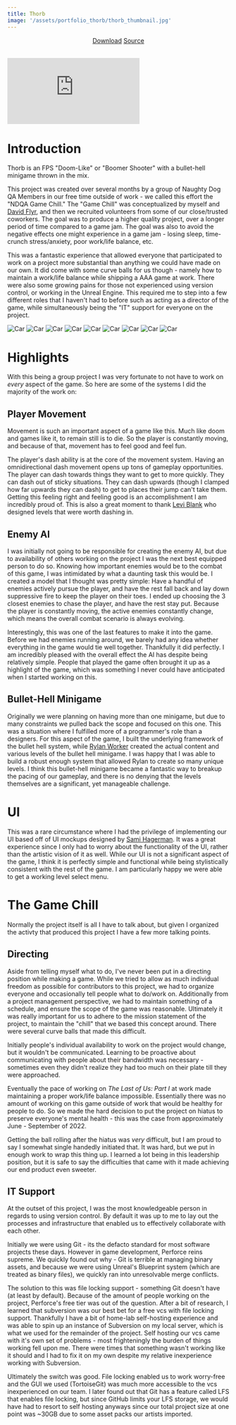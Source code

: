 ```yaml
---
title: Thorb
image: '/assets/portfolio_thorb/thorb_thumbnail.jpg'
---
```


<div style="text-align:center">
    <a href="https://github.com/TheNickOfTime/thorb/releases/download/v1.0/thorb_win64_v1.0.zip" target="_blank" class="button button--primary">Download</a>
    <a href="https://github.com/TheNickOfTime/thorb" target="_blank" class="button button--primary">Source</a>
</div>

<br>

<p><iframe src="https://www.youtube.com/embed/KRncx_Q8qEc" loading="lazy" frameborder="0" allowfullscreen></iframe></p>

# Introduction
Thorb is an FPS "Doom-Like" or "Boomer Shooter" with a bullet-hell minigame thrown in the mix.

This project was created over several months by a group of Naughty Dog QA Members in our free time outside of work - we called this effort the "NDQA Game Chill." The "Game Chill" was conceptualized by myself and [David Flyr](https://www.davidflyr.com/), and then we recruited volunteers from some of our close/trusted coworkers. The goal was to produce a higher quality project, over a longer period of time compared to a game jam. The goal was also to avoid the negative effects one might experience in a game jam - losing sleep, time-crunch stress/anxiety, poor work/life balance, etc.

This was a fantastic experience that allowed everyone that participated to work on a project more substantial than anything we could have made on our own. It did come with some curve balls for us though - namely how to maintain a work/life balance while shipping a AAA game at work. There were also some growing pains for those not experienced using version control, or working in the Unreal Engine. This required me to step into a few different roles that I haven't had to before such as acting as a director of the game, while simultaneously being the "IT" support for everyone on the project.

<div class="gallery-box">
  <div class="gallery">
    <img src="/assets/portfolio_thorb/thorb_screenshot_00.jpg" loading="lazy" alt="Car">
    <img src="/assets/portfolio_thorb/thorb_screenshot_01.png" loading="lazy" alt="Car">
    <img src="/assets/portfolio_thorb/thorb_screenshot_02.png" loading="lazy" alt="Car">
    <img src="/assets/portfolio_thorb/thorb_screenshot_03.png" loading="lazy" alt="Car">
    <img src="/assets/portfolio_thorb/thorb_screenshot_04.png" loading="lazy" alt="Car">
    <img src="/assets/portfolio_thorb/thorb_screenshot_05.png" loading="lazy" alt="Car">
    <img src="/assets/portfolio_thorb/thorb_screenshot_06.png" loading="lazy" alt="Car">
    <img src="/assets/portfolio_thorb/thorb_screenshot_07.png" loading="lazy" alt="Car">
    <img src="/assets/portfolio_thorb/thorb_screenshot_08.png" loading="lazy" alt="Car">
  </div>
</div>

# Highlights
With this being a group project I was very fortunate to not have to work on *every* aspect of the game. So here are some of the systems I did the majority of the work on:

## Player Movement
Movement is such an important aspect of a game like this. Much like doom and games like it, to remain still is to die. So the player is constantly moving, and because of that, movement has to feel good and feel fun.

The player's dash ability is at the core of the movement system. Having an omnidirectional dash movement opens up tons of gameplay opportunities. The player can dash towards things they want to get to more quickly. They can dash out of sticky situations. They can dash upwards (though I clamped how far upwards they can dash) to get to places their jump can't take them. Getting this feeling right and feeling good is an accomplishment I am incredibly proud of. This is also a great moment to thank [Levi Blank]() who designed levels that were worth dashing in.

## Enemy AI
I was initially not going to be responsible for creating the enemy AI, but due to availability of others working on the project I was the next best equipped person to do so. Knowing how important enemies would be to the combat of this game, I was intimidated by what a daunting task this would be. I created a model that I thought was pretty simple: Have a handful of enemies actively pursue the player, and have the rest fall back and lay down suppressive fire to keep the player on their toes. I ended up choosing the 3 closest enemies to chase the player, and have the rest stay put. Because the player is constantly moving, the active enemies constantly change, which means the overall combat scenario is always evolving.

Interestingly, this was one of the last features to make it into the game. Before we had enemies running around, we barely had any idea whether everything in the game would tie well together. Thankfully it did perfectly. I am incredibly pleased with the overall effect the AI has despite being relatively simple. People that played the game often brought it up as a highlight of the game, which was something I never could have anticipated when I started working on this.

## Bullet-Hell Minigame
Originally we were planning on having more than one minigame, but due to many constraints we pulled back the scope and focused on this one. This was a situation where I fulfilled more of a programmer's role than a designers. For this aspect of the game, I built the underlying framework of the bullet hell system, while [Rylan Worker](https://rylanworker.com) created the actual content and various levels of the bullet hell minigame. I was happy that I was able to build a robust enough system that allowed Rylan to create so many unique levels. I think this bullet-hell minigame became a fantastic way to breakup the pacing of our gameplay, and there is no denying that the levels themselves are a significant, yet manageable challenge.

# UI
This was a rare circumstance where I had the privilege of implementing our UI based off of UI mockups designed by [Sami Hagerman](https://samisquared.artstation.com/). It was a great experience since I only had to worry about the functionality of the UI, rather than the artistic vision of it as well. While our UI is not a significant aspect of the game, I think it is perfectly simple and functional while being stylistically consistent with the rest of the game. I am particularly happy we were able to get a working level select menu.

# The Game Chill
Normally the project itself is all I have to talk about, but given I organized the activty that produced this project I have a few more talking points.

## Directing
Aside from telling myself what to do, I've never been put in a directing position while making a game. While we tried to allow as much individual freedom as possible for contributors to this project, we had to organize everyone and occasionally tell people what to do/work on. Additionally from a project management perspective, we had to maintain something of a schedule, and ensure the scope of the game was reasonable. Ultimately it was really important for us to adhere to the mission statement of the project, to maintain the "chill" that we based this concept around. There were several curve balls that made this difficult.

Initially people's individual availability to work on the project would change, but it wouldn't be communicated. Learning to be proactive about communicating with people about their bandwidth was necessary - sometimes even they didn't realize they had too much on their plate till they were approached.

Eventually the pace of working on *The Last of Us: Part I* at work made maintaining a proper work/life balance impossible. Essentially there was no amount of working on this game outside of work that would be healthy for people to do. So we made the hard decision to put the project on hiatus to preserve everyone's mental health - this was the case from approximately June - September of 2022.

Getting the ball rolling after the hiatus was *very* difficult, but I am proud to say I somewhat single handedly initiated that. It was hard, but we put in enough work to wrap this thing up. I learned a lot being in this leadership position, but it is safe to say the difficulties that came with it made achieving our end product even sweeter.

## IT Support
At the outset of this project, I was the most knowledgeable person in regards to using version control. By default it was up to me to lay out the processes and infrastructure that enabled us to effectively collaborate with each other.

Initially we were using Git - its the defacto standard for most software projects these days. However in game development, Perforce reins supreme. We quickly found out why - Git is terrible at managing binary assets, and because we were using Unreal's Blueprint system (which are treated as binary files), we quickly ran into unresolvable merge conflicts.

The solution to this was file locking support - something Git doesn't have (at least by default). Because of the amount of people working on the project, Perforce's free tier was out of the question. After a bit of research, I learned that subversion was our best bet for a free vcs with file locking support. Thankfully I have a bit of home-lab self-hosting experience and was able to spin up an instance of Subversion on my local server, which is what we used for the remainder of the project. Self hosting our vcs came with it's own set of problems - most frighteningly the burden of things working fell upon me. There were times that something wasn't working like it should and I had to fix it on my own despite my relative inexperience working with Subversion.

Ultimately the switch was good. File locking enabled us to work worry-free and the GUI we used (TortoiseGit) was much more accessible to the vcs inexperienced on our team. I later found out that Git has a feature called LFS that enables file locking, but since GitHub limits your LFS storage, we would have had to resort to self hosting anyways since our total project size at one point was ~30GB due to some asset packs our artists imported.